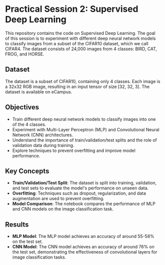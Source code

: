 # Practical Session 2: Supervised Deep Learning

This repository contains the code on Supervised Deep Learning. The goal of this session is to experiment with different deep neural network models to classify images from a subset of the CIFAR10 dataset, which we call CIFAR4. The dataset consists of 24,000 images from 4 classes: BIRD, CAT, FROG, and HORSE.

## Dataset
The dataset is a subset of CIFAR10, containing only 4 classes. Each image is a 32x32 RGB image, resulting in an input tensor of size [32, 32, 3]. The dataset is available on eCampus.

## Objectives
- Train different deep neural network models to classify images into one of the 4 classes.
- Experiment with Multi-Layer Perceptron (MLP) and Convolutional Neural Network (CNN) architectures.
- Understand the importance of train/validation/test splits and the role of validation data during training.
- Explore techniques to prevent overfitting and improve model performance.


## Key Concepts
- **Train/Validation/Test Split**: The dataset is split into training, validation, and test sets to evaluate the model's performance on unseen data.
- **Overfitting**: Techniques such as dropout, regularization, and data augmentation are used to prevent overfitting.
- **Model Comparison**: The notebook compares the performance of MLP and CNN models on the image classification task.

## Results
- **MLP Model**: The MLP model achieves an accuracy of around 55-58% on the test set.
- **CNN Model**: The CNN model achieves an accuracy of around 76% on the test set, demonstrating the effectiveness of convolutional layers for image classification tasks.
